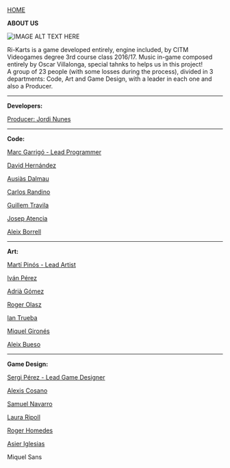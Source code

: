 ﻿[HOME](index.md)

**ABOUT US**

![IMAGE ALT TEXT HERE](http://i.imgur.com/CBjIL5i.png)

Ri-Karts is a game developed entirely, engine included, by CITM Videogames degree 3rd course class 2016/17. Music in-game composed entirely by Oscar Villalonga, special tahnks to helps us in this project!   
A group of 23 people (with some losses during the process), divided in 3 departments: Code, Art and Game Design, with a leader in each one and also a Producer.

***

**Developers:**

[Producer: Jordi Nunes](jnunes.md)

***

**Code:**

[Marc Garrigó - Lead Programmer](mgarrigo.md)

[David Hernández](dhernandez.md)

[Ausiàs Dalmau](aDalmau.md)

[Carlos Randino](crandino.md)

[Guillem Travila](gtravila.md)

[Josep Atencia](jatencia.md)

[Aleix Borrell](aborrell.md)

***


**Art:**

[Martí Pinós - Lead Artist](mpinos.md)

[Iván Pérez](iperez.md)

[Adrià Gómez](agomez.md)

[Roger Olasz](rolasz.md)

[Ian Trueba](itrueba.md)

[Miquel Gironés](mgirones.md)

[Aleix Bueso](abueso.md)

***


**Game Design:**

[Sergi Pérez - Lead Game Designer](sperez.md)

[Alexis Cosano](acosano.md)

[Samuel Navarro](snavarro.md)

[Laura Ripoll](lripoll.md)

[Roger Homedes](rhomedes.md)

[Asier Iglesias](aiglesias.md)

Miquel Sans
